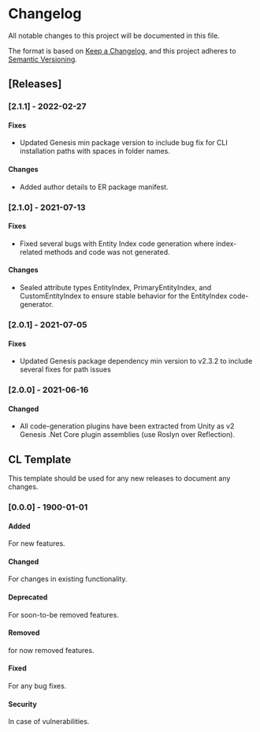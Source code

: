 # Changelog
All notable changes to this project will be documented in this file.

The format is based on [Keep a Changelog](https://keepachangelog.com/en/1.0.0/),
and this project adheres to [Semantic Versioning](https://semver.org/spec/v2.0.0.html).

## [Releases]
### [2.1.1] - 2022-02-27
#### Fixes
* Updated Genesis min package version to include bug fix for CLI installation paths with spaces in folder names.

#### Changes
* Added author details to ER package manifest.

### [2.1.0] - 2021-07-13
#### Fixes
* Fixed several bugs with Entity Index code generation where index-related methods and code was not generated.

#### Changes
* Sealed attribute types EntityIndex, PrimaryEntityIndex, and CustomEntityIndex to ensure stable behavior for the EntityIndex code-generator.

### [2.0.1] - 2021-07-05
#### Fixes
* Updated Genesis package dependency min version to v2.3.2 to include several fixes for path issues

### [2.0.0] - 2021-06-16
#### Changed
* All code-generation plugins have been extracted from Unity as v2 Genesis .Net Core plugin assemblies (use Roslyn over Reflection).

## CL Template
This template should be used for any new releases to document any changes.

### [0.0.0] - 1900-01-01
#### Added
For new features.

#### Changed
For changes in existing functionality.

#### Deprecated
For soon-to-be removed features.

#### Removed
for now removed features.

#### Fixed
For any bug fixes.

#### Security
In case of vulnerabilities.